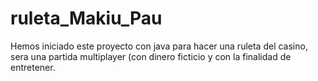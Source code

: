 # ruleta_Makiu_Pau
Hemos iniciado este proyecto con java para hacer una ruleta del casino, sera una partida multiplayer (con dinero ficticio y con la finalidad de entretener.
